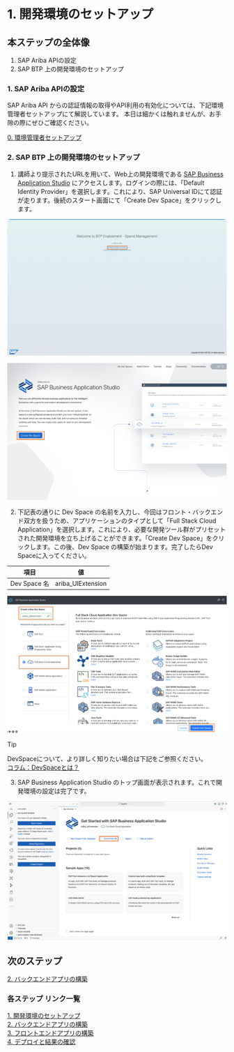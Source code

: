 # 1. 開発環境のセットアップ

## 本ステップの全体像
1. SAP Ariba APIの設定
2. SAP BTP 上の開発環境のセットアップ


### 1. SAP Ariba APIの設定

SAP Ariba API からの認証情報の取得やAPI利用の有効化については、下記環境管理者セットアップにて解説しています。
本日は細かくは触れませんが、お手隙の際にぜひご確認ください。

[0. 環境管理者セットアップ](../00_環境管理者セットアップ/README.md)

### 2. SAP BTP 上の開発環境のセットアップ

1. 講師より提示されたURLを用いて、Web上の開発環境である [SAP Business Application Studio](https://discovery-center.cloud.sap/serviceCatalog/business-application-studio?region=all) にアクセスします。ログインの際には、「Default Identity Provider」を選択します。これにより、SAP Universal IDにて認証が走ります。後続のスタート画面にて「Create Dev Space」をクリックします。

![selectIdP](../../00_Assets/01_setup/00_selectIdP.png)

![CreateDevSpace](../../00_Assets/01_setup/01_CreateDevSpace.png)

2. 下記表の通りに Dev Space の名前を入力し、今回はフロント・バックエンド双方を扱うため、アプリケーションのタイプとして「Full Stack Cloud Application」を選択します。これにより、必要な開発ツール群がプリセットされた開発環境を立ち上げることができます。「Create Dev Space」をクリックします。この後、Dev Space の構築が始まります。完了したらDev Spaceに入ってください。

|   項目   |  値                        |
| -------------- |-------------------------- |
| Dev Space 名    | ariba_UIExtension   |

![CreateDevSpace](../../00_Assets/01_setup/02_FullStackCloudApp.png)

> [!TIP]
> DevSpaceについて、より詳しく知りたい場合は下記をご参照ください。<br>
> [コラム：DevSpaceとは？](../../03_コラム/01_DevSpace.md) 

3. SAP Business Application Studio のトップ画面が表示されます。これで開発環境の設定は完了です。

![BAS_top](../../00_Assets/01_setup/03_BAS_top.png)


## 次のステップ

[2. バックエンドアプリの構築](../02_バックエンドアプリの構築/README.md)

### 各ステップ リンク一覧
[1. 開発環境のセットアップ](../01_開発環境のセットアップ/README.md) <br>
[2. バックエンドアプリの構築](../02_バックエンドアプリの構築/README.md) <br>
[3. フロントエンドアプリの構築](../03_フロントエンドアプリの構築/README.md) <br>
[4. デプロイと結果の確認](../04_デプロイと結果の確認/README.md) <br>